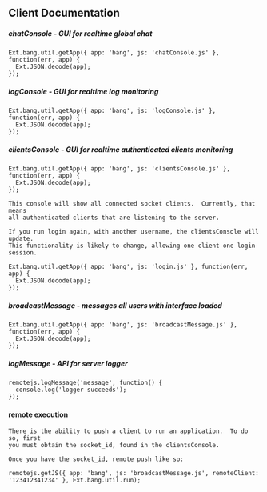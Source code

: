 ## Client Documentation

##### chatConsole - GUI for realtime global chat
    Ext.bang.util.getApp({ app: 'bang', js: 'chatConsole.js' }, function(err, app) {
      Ext.JSON.decode(app);
    });

##### logConsole - GUI for realtime log monitoring
    Ext.bang.util.getApp({ app: 'bang', js: 'logConsole.js' }, function(err, app) {
      Ext.JSON.decode(app);
    });

##### clientsConsole - GUI for realtime authenticated clients monitoring
    Ext.bang.util.getApp({ app: 'bang', js: 'clientsConsole.js' }, function(err, app) {
      Ext.JSON.decode(app);
    });

    This console will show all connected socket clients.  Currently, that means
    all authenticated clients that are listening to the server.

    If you run login again, with another username, the clientsConsole will update.
    This functionality is likely to change, allowing one client one login session.

    Ext.bang.util.getApp({ app: 'bang', js: 'login.js' }, function(err, app) {
      Ext.JSON.decode(app);
    });

##### broadcastMessage - messages all users with interface loaded
    Ext.bang.util.getApp({ app: 'bang', js: 'broadcastMessage.js' }, function(err, app) {
      Ext.JSON.decode(app);
    });


##### logMessage - API for server logger
    remotejs.logMessage('message', function() {
      console.log('logger succeeds');
    });

#### remote execution
    There is the ability to push a client to run an application.  To do so, first
    you must obtain the socket_id, found in the clientsConsole.

    Once you have the socket_id, remote push like so:

    remotejs.getJS({ app: 'bang', js: 'broadcastMessage.js', remoteClient: '123412341234' }, Ext.bang.util.run);

    